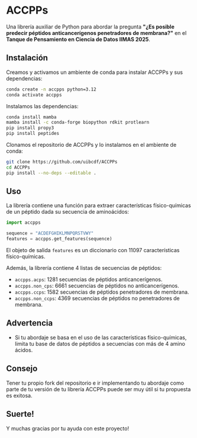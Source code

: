 # ACCPPs

Una librería auxiliar de Python para abordar la pregunta **"¿Es posible
predecir péptidos anticancerígenos penetradores de membrana?"** en el **Tanque
de Pensamiento en Ciencia de Datos IIMAS 2025**.

## Instalación

Creamos y activamos un ambiente de conda para instalar ACCPPs y sus dependencias:

```bash
conda create -n accpps python=3.12
conda activate accpps
```

Instalamos las dependencias:

```bash
conda install mamba
mamba install -c conda-forge biopython rdkit protlearn
pip install propy3
pip install peptides
```

Clonamos el repositorio de ACCPPs y lo instalamos en el ambiente de conda:
```bash
git clone https://github.com/uibcdf/ACCPPs
cd ACCPPs
pip install --no-deps --editable .
```

## Uso

La librería contiene una función para extraer características físico-químicas
de un péptido dada su secuencia de aminoácidos:

```python
import accpps

sequence = "ACDEFGHIKLMNPQRSTVWY"
features = accpps.get_features(sequence)
```

El objeto de salida `features` es un diccionario con 11097 características físico-químicas.

Además, la librería contiene 4 listas de secuencias de péptidos:

- `accpps.acps`: 1281 secuencias de péptidos anticancerígenos.
- `accpps.non_cps`: 6661 secuencias de péptidos no anticancerígenos.
- `accpps.ccps`: 1582 secuencias de péptidos penetradores de membrana.
- `accpps.non_ccps`: 4369 secuencias de péptidos no penetradores de membrana.

## Advertencia

- Si tu abordaje se basa en el uso de las características físico-químicas, limita
tu base de datos de péptidos a secuencias con más de 4 amino ácidos.

## Consejo

Tener tu propio fork del repositorio e ir implementando tu abordaje como parte
de tu versión de tu librería ACCPPs puede ser muy útil si tu propuesta es exitosa.

## Suerte!
Y muchas gracias por tu ayuda con este proyecto!
